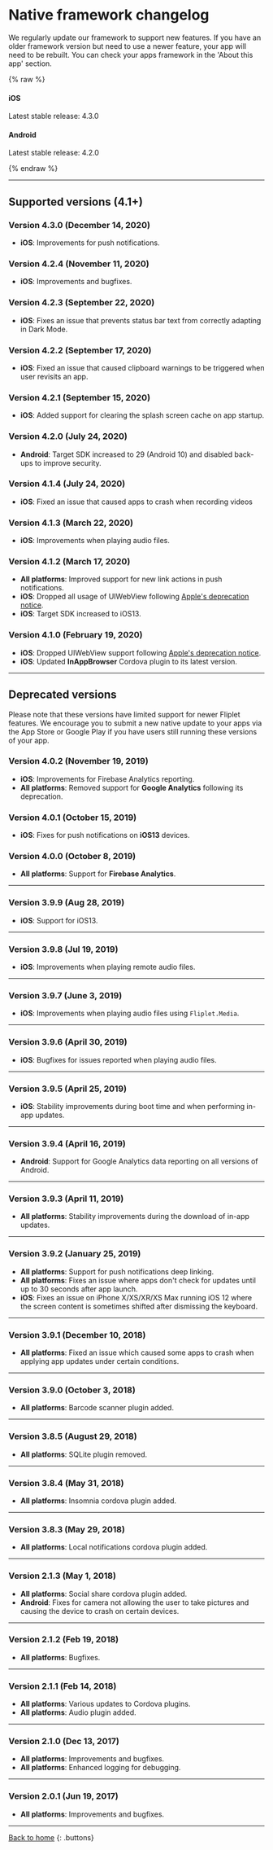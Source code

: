 # Native framework changelog

We regularly update our framework to support new features. If you have an older framework version but need to use a newer feature, your app will need to be rebuilt. You can check your apps framework in the 'About this app' section.

{% raw %}
<section class="blocks">
  <div class="bl two">
    <div>
      <h4>iOS</h4>
      <p>Latest stable release: 4.3.0</p>
    </div>
  </div>
  <div class="bl two">
    <div>
      <h4>Android</h4>
      <p>Latest stable release: 4.2.0</p>
    </div>
  </div>
</section>
{% endraw %}

---

## Supported versions (4.1+)

### Version 4.3.0 (December 14, 2020)

- **iOS**: Improvements for push notifications.

### Version 4.2.4 (November 11, 2020)

- **iOS**: Improvements and bugfixes.

### Version 4.2.3 (September 22, 2020)

- **iOS**: Fixes an issue that prevents status bar text from correctly adapting in Dark Mode.

### Version 4.2.2 (September 17, 2020)

- **iOS**: Fixed an issue that caused clipboard warnings to be triggered when user revisits an app.

### Version 4.2.1 (September 15, 2020)

- **iOS**: Added support for clearing the splash screen cache on app startup.

### Version 4.2.0 (July 24, 2020)

- **Android**: Target SDK increased to 29 (Android 10) and disabled back-ups to improve security.

### Version 4.1.4 (July 24, 2020)

- **iOS**: Fixed an issue that caused apps to crash when recording videos

### Version 4.1.3 (March 22, 2020)

- **iOS**: Improvements when playing audio files.

### Version 4.1.2 (March 17, 2020)

- **All platforms**: Improved support for new link actions in push notifications.
- **iOS**: Dropped all usage of UIWebView following [Apple's deprecation notice](https://developer.apple.com/news/?id=12232019b).
- **iOS**: Target SDK increased to iOS13.

### Version 4.1.0 (February 19, 2020)

- **iOS**: Dropped UIWebView support following [Apple's deprecation notice](https://developer.apple.com/news/?id=12232019b).
- **iOS**: Updated **InAppBrowser** Cordova plugin to its latest version.

---

## Deprecated versions

Please note that these versions have limited support for newer Fliplet features. We encourage you to submit a new native update to your apps via the App Store or Google Play if you have users still running these versions of your app.

### Version 4.0.2 (November 19, 2019)

- **iOS**: Improvements for Firebase Analytics reporting.
- **All platforms**: Removed support for **Google Analytics** following its deprecation.

### Version 4.0.1 (October 15, 2019)

- **iOS**: Fixes for push notifications on **iOS13** devices.

### Version 4.0.0 (October 8, 2019)

- **All platforms**: Support for **Firebase Analytics**.

---

### Version 3.9.9 (Aug 28, 2019)

- **iOS**: Support for iOS13.

---

### Version 3.9.8 (Jul 19, 2019)

- **iOS**: Improvements when playing remote audio files.

---

### Version 3.9.7 (June 3, 2019)

- **iOS**: Improvements when playing audio files using `Fliplet.Media`.

---

### Version 3.9.6 (April 30, 2019)

- **iOS**: Bugfixes for issues reported when playing audio files.

---

### Version 3.9.5 (April 25, 2019)

- **iOS**: Stability improvements during boot time and when performing in-app updates.

---

### Version 3.9.4 (April 16, 2019)

- **Android**: Support for Google Analytics data reporting on all versions of Android.

---

### Version 3.9.3 (April 11, 2019)

- **All platforms**: Stability improvements during the download of in-app updates.

---

### Version 3.9.2 (January 25, 2019)

- **All platforms**: Support for push notifications deep linking.
- **All platforms**: Fixes an issue where apps don't check for updates until up to 30 seconds after app launch.
- **iOS**: Fixes an issue on iPhone X/XS/XR/XS Max running iOS 12 where the screen content is sometimes shifted after dismissing the keyboard.

---

### Version 3.9.1 (December 10, 2018)

- **All platforms**: Fixed an issue which caused some apps to crash when applying app updates under certain conditions.

---

### Version 3.9.0 (October 3, 2018)

- **All platforms**: Barcode scanner plugin added.

---

### Version 3.8.5 (August 29, 2018)

- **All platforms**: SQLite plugin removed.

---

### Version 3.8.4 (May 31, 2018)

- **All platforms**: Insomnia cordova plugin added.

---

### Version 3.8.3 (May 29, 2018)

- **All platforms**: Local notifications cordova plugin added.

---

### Version 2.1.3 (May 1, 2018)

- **All platforms**: Social share cordova plugin added.
- **Android**: Fixes for camera not allowing the user to take pictures and causing the device to crash on certain devices.

---

### Version 2.1.2 (Feb 19, 2018)

- **All platforms**: Bugfixes.

---

### Version 2.1.1 (Feb 14, 2018)

- **All platforms**: Various updates to Cordova plugins.
- **All platforms**: Audio plugin added.

---

### Version 2.1.0 (Dec 13, 2017)

- **All platforms**: Improvements and bugfixes.
- **All platforms**: Enhanced logging for debugging.

---

### Version 2.0.1 (Jun 19, 2017)

- **All platforms**: Improvements and bugfixes.

---

[Back to home](README.md)
{: .buttons}
